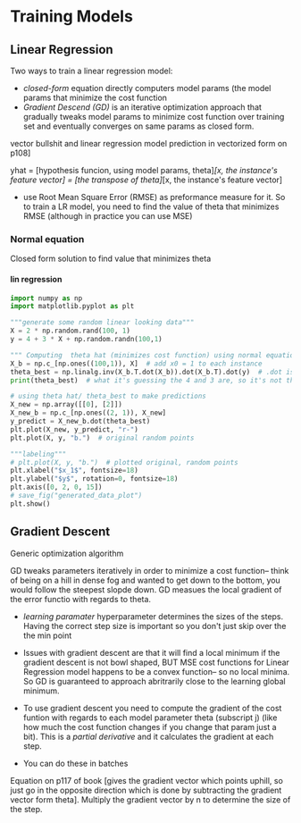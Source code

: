 # Training Models
## Linear Regression
Two ways to train a linear regression model:
- *closed-form* equation directly computers model params (the model params that minimize the cost function
- *Gradient Descend (GD)* is an iterative optimization approach that gradually tweaks model params to minimize cost function over training set 
and eventually converges on same params as closed form.

vector bullshit and linear regression model prediction in vectorized form on p108]

yhat = [hypothesis funcion, using model params, theta]*[x, the instance's feature vector] = [the transpose of theta]*[x, the instance's feature vector]

- use Root Mean Square Error (RMSE) as preformance measure for it. So to train a LR model, you need to find the value of theta that minimizes RMSE 
(although in practice you can use MSE)

### Normal equation
Closed form solution to find value that minimizes theta

#### lin regression
```python
import numpy as np
import matplotlib.pyplot as plt

"""generate some random linear looking data"""
X = 2 * np.random.rand(100, 1)
y = 4 + 3 * X + np.random.randn(100,1)

""" Computing  theta hat (minimizes cost function) using normal equation"""
X_b = np.c_[np.ones((100,1)), X]  # add x0 = 1 to each instance
theta_best = np.linalg.inv(X_b.T.dot(X_b)).dot(X_b.T).dot(y)  # .dot is matrix multipl. linalg.inv gives inverse of matr
print(theta_best)  # what it's guessing the 4 and 3 are, so it's not that close

# using theta hat/ theta_best to make predictions
X_new = np.array([[0], [2]])
X_new_b = np.c_[np.ones((2, 1)), X_new]
y_predict = X_new_b.dot(theta_best)
plt.plot(X_new, y_predict, "r-")
plt.plot(X, y, "b.")  # original random points

"""labeling"""
# plt.plot(X, y, "b.")  # plotted original, random points
plt.xlabel("$x_1$", fontsize=18)
plt.ylabel("$y$", rotation=0, fontsize=18)
plt.axis([0, 2, 0, 15])
# save_fig("generated_data_plot")
plt.show()
```

## Gradient Descent
Generic optimization algorithm

GD tweaks parameters iteratively in order to minimize a cost function– think of being on a hill in dense fog and wanted to get down to the bottom, you would follow the steepest slopde down. GD measues the local gradient of the error functio with regards to theta. 

- *learning paramater* hyperparameter determines the sizes of the steps. Having the correct step size is important so you don't just skip over the the min point

- Issues with gradient descent are that it will find a local minimum if the gradient descent is not bowl shaped, BUT MSE cost functions for Linear Regression model happens to be a convex function– so no local minima. So GD is guaranteed to approach abritrarily close to the learning global minimum. 

- To use gradient descent you need to compute the gradient of the cost funtion with regards to each model parameter theta (subscript j) (like how much the cost function changes if you change that param just a bit). This is a *partial derivative* and it calculates the gradient at each step.

-   You can do these in batches

Equation on p117 of book 
[gives the gradient vector which points uphill, so just go in the opposite direction which is done by subtracting the gradient vector form theta]. Multiply the gradient vector by n to determine the size of the step. 

